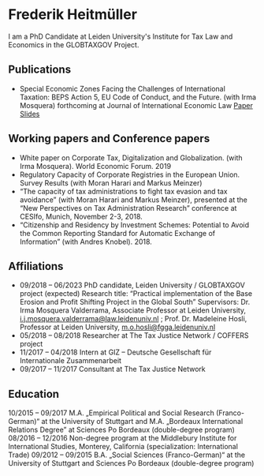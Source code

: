 # Frederik Heitmüller

I am a PhD Candidate at Leiden University's Institute for Tax Law and Economics in the GLOBTAXGOV Project. 

## Publications

- Special Economic Zones Facing the Challenges of International Taxation: BEPS Action 5, EU Code of Conduct, and the Future. (with Irma Mosquera) forthcoming at Journal of International Economic Law  [Paper](https://doi.org/10.1093/jiel/jgab019)  [Slides](http://globtaxgov.weblog.leidenuniv.nl/files/2020/10/Heitm%C3%BCller_Mosquera_SEZ_taxation.pdf)

## Working papers and Conference papers
-	White paper on Corporate Tax, Digitalization and Globalization. (with Irma Mosquera). World Economic Forum. 2019
-	Regulatory Capacity of Corporate Registries in the European Union. Survey Results (with Moran Harari and Markus Meinzer)
-	“The capacity of tax administrations to fight tax evasion and tax avoidance” (with Moran Harari and Markus Meinzer), presented at the “New Perspectives on Tax Administration Research” conference at CESIfo, Munich, November 2-3, 2018.
-	“Citizenship and Residency by Investment Schemes: Potential to Avoid the Common Reporting Standard for Automatic Exchange of Information” (with Andres Knobel). 2018. 

## Affiliations
- 09/2018 – 06/2023	PhD candidate, Leiden University / GLOBTAXGOV project
(expected)	Research title: “Practical implementation of the Base Erosion and Profit Shifting Project in the Global South”
	Supervisors: Dr. Irma Mosquera Valderrama, Associate Professor at Leiden University, i.j.mosquera.valderrama@law.leidenuniv.nl ; Prof. Dr. Madeleine Hosli, Professor at Leiden University, m.o.hosli@fgga.leidenuniv.nl 
- 05/2018 – 08/2018	Researcher at The Tax Justice Network / COFFERS project
- 11/2017 – 04/2018 	Intern at GIZ – Deutsche Gesellschaft für Internationale Zusammenarbeit
- 09/2017 – 11/2017	Consultant at The Tax Justice Network

## Education
10/2015 – 09/2017 	M.A. „Empirical Political and Social Research (Franco-German)“ at the University of Stuttgart and M.A. „Bordeaux International Relations Degree” at Sciences Po Bordeaux (double-degree program)
08/2016 – 12/2016	Non-degree program at the Middlebury Institute for International Studies, Monterey, California (specialization: International Trade)
09/2012 – 09/2015 	B.A. „Social Sciences (Franco-German)“ at the University of Stuttgart and Sciences Po Bordeaux (double-degree program)
